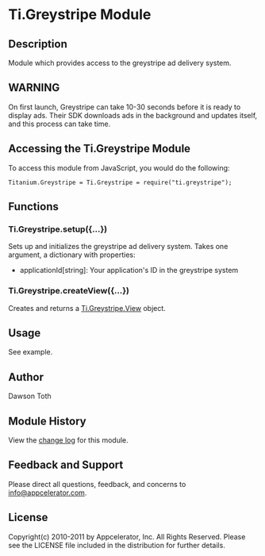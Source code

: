# Ti.Greystripe Module

## Description

Module which provides access to the greystripe ad delivery system.

## WARNING

On first launch, Greystripe can take 10-30 seconds before it is ready to display ads. Their SDK downloads
ads in the background and updates itself, and this process can take time.
 
## Accessing the Ti.Greystripe Module

To access this module from JavaScript, you would do the following:

	Titanium.Greystripe = Ti.Greystripe = require("ti.greystripe");

## Functions

### Ti.Greystripe.setup({...})

Sets up and initializes the greystripe ad delivery system.  Takes one argument,
a dictionary with properties:

* applicationId[string]: Your application's ID in the greystripe system

### Ti.Greystripe.createView({...})

Creates and returns a [Ti.Greystripe.View][] object.

## Usage

See example.

## Author

Dawson Toth

## Module History

View the [change log](changelog.html) for this module.

## Feedback and Support

Please direct all questions, feedback, and concerns to [info@appcelerator.com](mailto:info@appcelerator.com?subject=Android%20Greystripe%20Module).

## License

Copyright(c) 2010-2011 by Appcelerator, Inc. All Rights Reserved. Please see the LICENSE file included in the distribution for further details.

[Ti.Greystripe.View]: view.html

